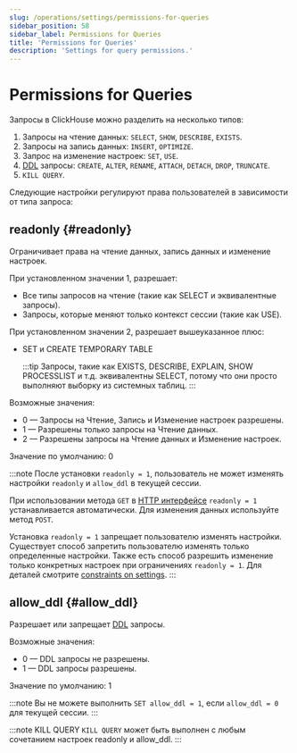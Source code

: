 ```yaml
---
slug: /operations/settings/permissions-for-queries
sidebar_position: 58
sidebar_label: Permissions for Queries
title: 'Permissions for Queries'
description: 'Settings for query permissions.'
---
```



# Permissions for Queries

Запросы в ClickHouse можно разделить на несколько типов:

1.  Запросы на чтение данных: `SELECT`, `SHOW`, `DESCRIBE`, `EXISTS`.
2.  Запросы на запись данных: `INSERT`, `OPTIMIZE`.
3.  Запрос на изменение настроек: `SET`, `USE`.
4.  [DDL](https://en.wikipedia.org/wiki/Data_definition_language) запросы: `CREATE`, `ALTER`, `RENAME`, `ATTACH`, `DETACH`, `DROP`, `TRUNCATE`.
5.  `KILL QUERY`.

Следующие настройки регулируют права пользователей в зависимости от типа запроса:

## readonly {#readonly}
Ограничивает права на чтение данных, запись данных и изменение настроек.

При установленном значении 1, разрешает:

- Все типы запросов на чтение (такие как SELECT и эквивалентные запросы).
- Запросы, которые меняют только контекст сессии (такие как USE).

При установленном значении 2, разрешает вышеуказанное плюс:
- SET и CREATE TEMPORARY TABLE

  :::tip
  Запросы, такие как EXISTS, DESCRIBE, EXPLAIN, SHOW PROCESSLIST и т.д. эквивалентны SELECT, потому что они просто выполняют выборку из системных таблиц.
  :::

Возможные значения:

- 0 — Запросы на Чтение, Запись и Изменение настроек разрешены.
- 1 — Разрешены только запросы на Чтение данных.
- 2 — Разрешены запросы на Чтение данных и Изменение настроек.

Значение по умолчанию: 0

:::note
После установки `readonly = 1`, пользователь не может изменять настройки `readonly` и `allow_ddl` в текущей сессии.

При использовании метода `GET` в [HTTP интерфейсе](../../interfaces/http.md) `readonly = 1` устанавливается автоматически. Для изменения данных используйте метод `POST`.

Установка `readonly = 1` запрещает пользователю изменять настройки. Существует способ запретить пользователю изменять только определенные настройки. Также есть способ разрешить изменение только конкретных настроек при ограничениях `readonly = 1`. Для деталей смотрите [constraints on settings](../../operations/settings/constraints-on-settings.md).
:::


## allow_ddl {#allow_ddl}

Разрешает или запрещает [DDL](https://en.wikipedia.org/wiki/Data_definition_language) запросы.

Возможные значения:

- 0 — DDL запросы не разрешены.
- 1 — DDL запросы разрешены.

Значение по умолчанию: 1

:::note
Вы не можете выполнить `SET allow_ddl = 1`, если `allow_ddl = 0` для текущей сессии.
:::


:::note KILL QUERY
`KILL QUERY` может быть выполнен с любым сочетанием настроек readonly и allow_ddl.
:::
